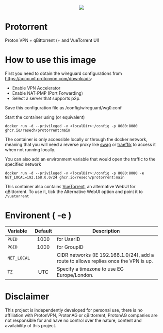 <p align="center">
    <a href="https://github.com/resech/protorrent"><img src="https://raw.githubusercontent.com/resech/protorrent/main/.github/header.png"/></a>
</p>

# Protorrent
Proton VPN + qBittorrent (+ and VueTorrent UI)

# How to use this image
First you need to obtain the wireguard configurations from https://account.protonvpn.com/downloads: 
- Enable VPN Accelerator
- Enable NAT-PMP (Port Forwarding)
- Select a server that supports p2p.
  
Save this configuration file as /config/wireguard/wg0.conf

Start the container using (or equivalent)  

    docker run -d --privileged -v <localDir>:/config -p 8080:8080 ghcr.io/resech/protorrent:main

The container is only accessible locally or through the docker network, meaning that you will need a reverse proxy like [swag](https://github.com/linuxserver/docker-swag) or [traeffik](https://doc.traefik.io/traefik/providers/docker/) to access it when not running locally.

You can also add an environment variable that would open the traffic to the specified network
    
    docker run -d --privileged -v <localDir>:/config -p 8080:8080 -e NET_LOCAL=192.168.0.0/24 ghcr.io/resech/protorrent:main

This container also contains [VueTorrent](https://github.com/VueTorrent/VueTorrent/), an alternative WebUI for qBittorrent. To use it, tick the Alternative WebUI option and point it to `/vuetorrent`

# Environent ( -e )

|                 Variable                 |    Default     | Description |
|:-----------------------------------------|:--------------:| --- |
|                 `PUID`                |        1000    |   for UserID |
|                 `PGID`                |        1000    |   for GroupID |
|               `NET_LOCAL`               |          | CIDR networks (IE 192.168.1.0/24), add a route to allows replies once the VPN is up.
|                   `TZ`                  |               UTC             | Specify a timezone to use EG Europe/London.


# Disclaimer 
This project is independently developed for personal use, there is no affiliation with ProtonVPN, ProtonAG or qBittorrent,
ProtonAG companies are not responsible for and have no control over the nature, content and availability of this project.

